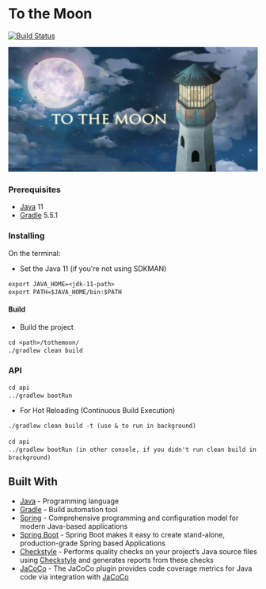 # To the Moon

[![Build Status](https://cloud.drone.io/api/badges/matheuslab/tothemoon/status.svg)](https://cloud.drone.io/matheuslab/tothemoon)

![To the Moon](img/tothemoon.jpg)

### Prerequisites

* [Java](https://www.java.com/) 11
* [Gradle](https://gradle.org/) 5.5.1

### Installing

On the terminal:
* Set the Java 11 (if you're not using SDKMAN)
```
export JAVA_HOME=<jdk-11-path>
export PATH=$JAVA_HOME/bin:$PATH
```
#### Build

* Build the project
```
cd <path>/tothemoon/
./gradlew clean build
```

### API

```
cd api
../gradlew bootRun
```
* For Hot Reloading (Continuous Build Execution)
```
./gradlew clean build -t (use & to run in background)

cd api
../gradlew bootRun (in other console, if you didn't run clean build in brackground)
```

## Built With

* [Java](https://www.java.com/) - Programming language
* [Gradle](https://gradle.org/) - Build automation tool
* [Spring](https://spring.io/) - Comprehensive programming and configuration model for modern Java-based applications
* [Spring Boot](https://spring.io/projects/spring-boot) - Spring Boot makes it easy to create stand-alone, production-grade Spring based Applications
* [Checkstyle](https://docs.gradle.org/5.2.1/userguide/checkstyle_plugin.html) - Performs quality checks on your project’s Java source files using [Checkstyle](http://checkstyle.sourceforge.net/index.html) and generates reports from these checks
* [JaCoCo](https://docs.gradle.org/5.2.1/userguide/jacoco_plugin.html) - The JaCoCo plugin provides code coverage metrics for Java code via integration with [JaCoCo](https://www.eclemma.org/jacoco/)
